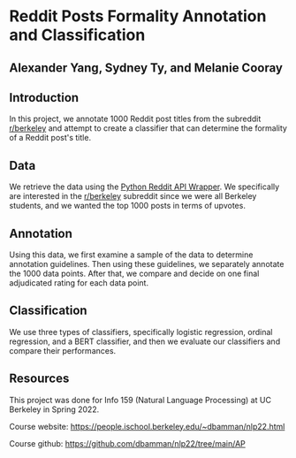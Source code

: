 # Reddit Posts Formality Annotation and Classification 
## Alexander Yang, Sydney Ty, and Melanie Cooray

## Introduction

In this project, we annotate 1000 Reddit post titles from the subreddit [r/berkeley](https://www.reddit.com/r/berkeley/) and attempt to create a classifier that can determine the formality of a Reddit post's title.

## Data

We retrieve the data using the [Python Reddit API Wrapper](https://praw.readthedocs.io/en/stable/). We specifically are interested in the [r/berkeley](https://www.reddit.com/r/berkeley/) subreddit since we were all Berkeley students, and we wanted the top 1000 posts in terms of upvotes.

## Annotation

Using this data, we first examine a sample of the data to determine annotation guidelines. Then using these guidelines, we separately annotate the 1000 data points. After that, we compare and decide on one final adjudicated rating for each data point.

## Classification

We use three types of classifiers, specifically logistic regression, ordinal regression, and a BERT classifier, and then we evaluate our classifiers and compare their performances.

## Resources
This project was done for Info 159 (Natural Language Processing) at UC Berkeley in Spring 2022. 

Course website: https://people.ischool.berkeley.edu/~dbamman/nlp22.html

Course github: https://github.com/dbamman/nlp22/tree/main/AP
